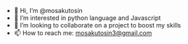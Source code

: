 - 👋 Hi, I’m @mosakutosin
- 👀 I’m interested in python language and Javascript
- 💞️ I’m looking to collaborate on a project to boost my skills
- 📫 How to reach me: mosakutosin3@gmail.com

<!---
mosakutosin/mosakutosin is a ✨ special ✨ repository because its `README.md` (this file) appears on your GitHub profile.
You can click the Preview link to take a look at your changes.
--->
